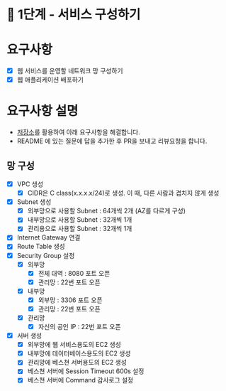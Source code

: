 # 🚀 1단계 - 서비스 구성하기

# 요구사항

- [X] 웹 서비스를 운영할 네트워크 망 구성하기
- [X] 웹 애플리케이션 배포하기

# 요구사항 설명

- [저장소](https://github.com/next-step/infra-subway-deploy)를 활용하여 아래 요구사항을 해결합니다.
- README 에 있는 질문에 답을 추가한 후 PR을 보내고 리뷰요청을 합니다.

## 망 구성

- [X] VPC 생성
    - [X] CIDR은 C class(x.x.x.x/24)로 생성. 이 때, 다른 사람과 겹치지 않게 생성
- [X] Subnet 생성
    - [X] 외부망으로 사용할 Subnet : 64개씩 2개 (AZ를 다르게 구성)
    - [X] 내부망으로 사용할 Subnet : 32개씩 1개
    - [X] 관리용으로 사용할 Subnet : 32개씩 1개
- [X] Internet Gateway 연결
- [X] Route Table 생성
- [X] Security Group 설정
    - [X] 외부망
        - [X] 전체 대역 : 8080 포트 오픈
        - [X] 관리망 : 22번 포트 오픈
    - [X] 내부망
        - [X] 외부망 : 3306 포트 오픈
        - [X] 관리망 : 22번 포트 오픈
    - [X] 관리망
        - [X] 자신의 공인 IP : 22번 포트 오픈
- [X] 서버 생성
    - [X] 외부망에 웹 서비스용도의 EC2 생성
    - [X] 내부망에 데이터베이스용도의 EC2 생성
    - [X] 관리망에 베스쳔 서버용도의 EC2 생성
    - [X] 베스쳔 서버에 Session Timeout 600s 설정
    - [X] 베스쳔 서버에 Command 감사로그 설정